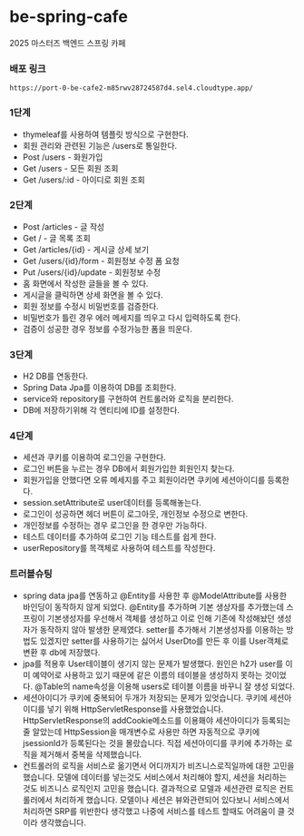 # be-spring-cafe

2025 마스터즈 백엔드 스프링 카페

### 배포 링크
    https://port-0-be-cafe2-m85rwv28724587d4.sel4.cloudtype.app/

### 1단계
- thymeleaf를 사용하여 템플릿 방식으로 구현한다.
- 회원 관리와 관련된 기능은 /users로 통일한다.
- Post /users -  화원가입
- Get /users -  모든 회원 조회
- Get /users/:id - 아이디로 회원 조회

### 2단계
- Post /articles - 글 작성
- Get / - 글 목록 조회
- Get /articles/{id} - 게시글 상세 보기
- Get /users/{id}/form - 회원정보 수정 폼 요청
- Put /users/{id}/update - 회원정보 수정
- 홈 화면에서 작성한 글들을 볼 수 있다.
- 게시글을 클릭하면 상세 화면을 볼 수 있다. 
- 회원 정보를 수정시 비밀번호를 검증한다.
- 비밀번호가 틀린 경우 에러 메세지를 띄우고 다시 입력하도록 한다.
- 검증이 성공한 경우 정보를 수정가능한 폼을 띄운다.

### 3단계
- H2 DB를 연동한다.
- Spring Data Jpa를 이용하여 DB를 조회한다.
- service와 repository를 구현하여 컨트롤러와 로직을 분리한다.
- DB에 저장하기위해 각 엔티티에 ID를 설정한다.

### 4단계
- 세션과 쿠키를 이용하여 로그인을 구현한다.
- 로그인 버튼을 누르는 경우 DB에서 회원가입한 회원인지 찾는다.
- 회원가입을 안했다면 오류 메세지를 주고 회원이라면 쿠키에 세션아이디를 등록한다.
- session.setAttribute로 user데이터를 등록해놓는다.
- 로그인이 성공하면 헤더 버튼이 로그아웃, 개인정보 수정으로 변한다.
- 개인정보를 수정하는 경우 로그인을 한 경우만 가능하다.
- 테스트 데이터를 추가하여 로그인 기능 테스트를 쉽게 한다.
- userRepository를 목객체로 사용하여 테스트를 작성한다.

### 트러블슈팅
- spring data jpa를 연동하고 @Entity를 사용한 후 @ModelAttribute를 사용한 바인딩이 동작하지 않게 되었다.
  @Entity를 추가하며 기본 생상자를 추가했는데 스프링이 기본생성자를 우선해서 객체를 생성하고 이로 인해 기존에 작성해놨던 생성자가 동작하지 않아 발생한 문제였다. 
 setter를 추가해서 기본생성자를 이용하는 방법도 있겠지만 setter를 사용하기는 싫어서 UserDto를 만든 후 이를 User객체로 변환 후 db에 저장했다.
- jpa를 적용후 User테이블이 생기지 않는 문제가 발생했다. 원인은 h2가 user를 이미 예약어로 사용하고 있기 때문에 같은 이름의 테이블을 생성하지 못하는 것이었다.
 @Table의 name속성을 이용해 users로 테이블 이름을 바꾸니 잘 생성 되었다.
- 세션아이디가 쿠키에 중복되어 두개가 저장되는 문제가 있엇습니다. 쿠키에 세션아이디를 넣기 위해 HttpServletResponse를 사용했었습니다. 
 HttpServletResponse의 addCookie메소드를 이용홰야 세션아이디가 등록되는줄 알았는데 HttpSession을 매개변수로 사용만 하면 자동적으로 쿠키에 jsessionId가 등록된다는 것을 몰랐습니다.
 직접 세션아이디를 쿠키에 추가하는 로직을 제거해서 중복을 삭제했습니다.
- 컨트롤러의 로직을 서비스로 옮기면서 어디까지가 비즈니스로직일까에 대한 고민을 했습니다. 모델에 데이터를 넣는것도 서비스에서 처리해야 할지, 세션을 처리하는 것도 비즈니스 로직인지 고민을 했습니다.
 결과적으로 모델과 세션관련 로직은 컨트롤러에서 처리하게 했습니다. 모델이나 세션은 뷰와관련되어 있다보니 서비스에서 처리하면 SRP를 위반한다 생각했고 나중에 서비스를 테스트 할때도 어려움이 클 것이라 생각했습니다.